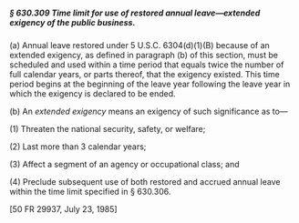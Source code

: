 ##### § 630.309 Time limit for use of restored annual leave—extended exigency of the public business. #####

(a) Annual leave restored under 5 U.S.C. 6304(d)(1)(B) because of an extended exigency, as defined in paragraph (b) of this section, must be scheduled and used within a time period that equals twice the number of full calendar years, or parts thereof, that the exigency existed. This time period begins at the beginning of the leave year following the leave year in which the exigency is declared to be ended.

(b) An *extended exigency* means an exigency of such significance as to—

(1) Threaten the national security, safety, or welfare;

(2) Last more than 3 calendar years;

(3) Affect a segment of an agency or occupational class; and

(4) Preclude subsequent use of both restored and accrued annual leave within the time limit specified in § 630.306.

[50 FR 29937, July 23, 1985]
